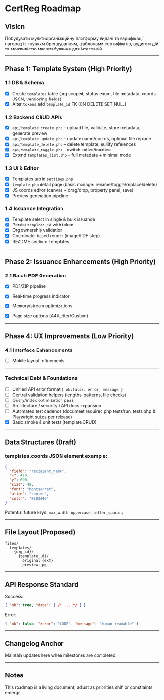 # CertReg Roadmap

## Vision
Побудувати мультиорганізаційну платформу видачі та верифікації нагород із гнучким брендуванням, шаблонами сертифікатів, аудитом дій та можливістю масштабування для інтеграцій.

---
## Phase 1: Template System (High Priority)
### 1.1 DB & Schema
- [x] Create `templates` table (org scoped, status enum, file metadata, coords JSON, versioning fields)
- [x] Alter `tokens` add `template_id` FK (ON DELETE SET NULL)

### 1.2 Backend CRUD APIs
- [x] `api/template_create.php` – upload file, validate, store metadata, generate preview
- [x] `api/template_update.php` – update name/coords, optional file replace
- [x] `api/template_delete.php` – delete template, nullify references
- [x] `api/template_toggle.php` – switch active/inactive
- [x] Extend `templates_list.php` – full metadata + minimal mode

### 1.3 UI & Editor
- [x] Templates tab in `settings.php`
- [x] `template.php` detail page (basic manage: rename/toggle/replace/delete)
- [x] JS coords editor (canvas + drag/drop, property panel, save)
- [x] Preview generation pipeline

### 1.4 Issuance Integration
- [x] Template select in single & bulk issuance
- [x] Persist `template_id` with token
- [x] Org ownership validation
- [x] Coordinate-based render (image/PDF step)
- [x] README section: Templates

---
## Phase 2: Issuance Enhancements (High Priority)
### 2.1 Batch PDF Generation
- [x] PDF/ZIP pipeline
- [x] Real-time progress indicator
- [x] Memory/stream optimizations
- [x] Page size options (A4/Letter/Custom)


---
## Phase 4: UX Improvements (Low Priority)

### 4.1 Interface Enhancements
- [ ] Mobile layout refinements


---
### Technical Debt & Foundations
- [ ] Unified API error format `{ ok:false, error, message }`
- [ ] Central validation helpers (lengths, patterns, file checks)
- [ ] Query/index optimization pass
- [ ] Architecture / security / API docs expansion
- [ ] Automated test cadence (document required php tests/run_tests.php & Playwright suites per release)
- [x] Basic smoke & unit tests (template CRUD)

---
## Data Structures (Draft)
### templates.coords JSON element example:
```json
{
  "field": "recipient_name",
  "x": 420,
  "y": 690,
  "size": 48,
  "font": "Montserrat",
  "align": "center",
  "color": "#102d4e"
}
```
Potential future keys: `max_width`, `uppercase`, `letter_spacing`.

---
## File Layout (Proposed)
```
files/
  templates/
    {org_id}/
      {template_id}/
        original.{ext}
        preview.jpg
```

---
## API Response Standard
Success:
```json
{ "ok": true, "data": { /* ... */ } }
```
Error:
```json
{ "ok": false, "error": "CODE", "message": "Human readable" }
```

---
## Changelog Anchor
Maintain updates here when milestones are completed.

---
## Notes
This roadmap is a living document; adjust as priorities shift or constraints emerge.
